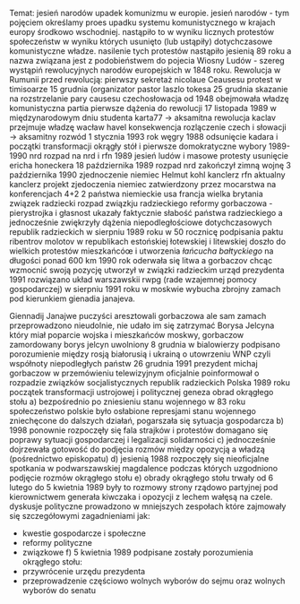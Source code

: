 Temat: jesień narodów upadek komunizmu w europie. 
jesień narodów - tym pojęciem określamy proes upadku systemu komunistycznego w krajach europy środkowo wschodniej. nastąpiło to w wyniku licznych protestów społeczeństw w wyniku których usunięto (lub ustąpiły) dotychczasowe komunistyczne władze. nasilenie tych protestów nastąpiło jesienią 89 roku a nazwa związana jest z podobieństwem do pojecia Wiosny Ludów - szereg wystąpiń rewolucyjnych narodów europejskich w 1848 roku.
Rewolucja w Rumunii 
przed rewolucją: 
pierwszy sekretaż nicolaue Ceausesu
protest w timisoarze 15 grudnia (organizator pastor laszlo tokesa
25 grudnia skazanie na rozstrzelanie pary causesu
czechosłowacja
od 1948 obejmowała władzę komunistyczna partia
pierwsze dążenia do rewolucji 17 listopada 1989 w międzynarodowym dniu studenta 
karta77 → aksamitna rewolucja kaclav
przejmuje władzę wacław havel 
konsekwencja rozlączenie czech i słowacji → aksamitny rozwód 1 stycznia 1993 rok
węgry 
1988 odsunięcie kadara i początki transformacji
okrągły stół i pierwsze domokratyczne wybory 1989-1990 
nrd
rozpad na nrd i rfn 
1989 jesień ludów i masowe protesty 
usunięcie ericha honeckera 18 października 1989
rozpad nrd zakończył zimną wojnę 
3 października 1990 zjednoczenie niemiec 
Helmut kohl kanclerz rfn aktualny kanclerz 
projekt zjedoczenia niemiec zatwierdzony przez mocarstwa na konferencjach 4+2 2 państwa niemieckie usa francja wielka brytania związek radziecki 
rozpad związkju radzieckiego 
reformy gorbaczowa - pierystrojka i głasnost ukazały faktycznie słabość państwa radzieckiego a jednocześnie zwiękrzyły dążenia niepodległościowe dotychczasowych republik radzieckich 
w sierpniu 1989 roku w 50 rocznicę podpisania paktu ribentrov molotov w republikach estońskiej łotewskiej i litewskiej doszło do wielkich protestów mieszkańcóœ i utworzenia _łańcucha bałtyckiego_ na długości ponad 600 km 
1990 rok oderwała się litwa a gorbaczov chcąc wzmocnić swoją pozycję utworzył w związki radzieckim urząd prezydenta 
1991 rozwiązano układ warszawskii rwpg (rade wzajemnej pomocy gospodarczej) 
w sierpniu 1991 roku w moskwie wybucha zbrojny zamach pod kierunkiem gienadia janajeva. 

Giennadij Janajwe puczyści aresztowali gorbaczowa ale sam zamach przeprowadzono nieudolnie, nie udało im się zatrzymać Borysa Jelcyna który miał poparcie wojska i mieszkańców moskwy, gorbaczow zamordowany borys jelcyn uwolniony 
8 grudnia w bialowierzy podpisano porozumienie między rosją białorusią i ukrainą o utowrzeniu WNP czyli współnoty niepodległych państw
26 grudnia 1991 prezydent michaj gorbaczow w przemówieniu telewizyjnym oficjalnie poinformował o rozpadzie związków socjalistycznych republik radzieckich
Polska 1989 roku początek transformacji ustrojowej i politycznej 
geneza obrad okrągłego stołu 
a) bezpośrednio po zniesieniu stanu wojennego w 83 roku społeczeństwo polskie było osłabione represjami stanu wojennego zniechęcone do dalszych działań, pogarszała się sytuacja gospodarcza 
b) 1998 ponownie rozpoczęły się fala strajków i protestów domagano się poprawy sytuacji gospodarczej i legalizacji solidarności
c) jednocześnie dojrzewała gotowość do podjęcia rozmów między opozycją a władzą (pośrednictwo episkopatu)
d) jesienią 1988 rozpoczęły się nieoficjalne spotkania w podwarszawskiej magdalence podczas których uzgodniono podjęcie rozmów okrągłego stołu 
e) obrady okrągłego stołu trwały od 6 lutego do 5 kwietnia 1989 były to rozmowy strony rządowo partyjnej pod kierownictwem generała kiwczaka i opozycji z lechem wałęsą na czele. 
dyskusje polityczne prowadzono w mniejszych zespołach które zajmowały się szczegółowymi zagadnieniami jak: 
- kwestie gospodarcze i społeczne
- reformy polityczne
- związkowe 
f) 5 kwietnia 1989 podpisane zostały porozumienia okrągłego stołu: 
- przywrócenie urzędu prezydenta 
- przeprowadzenie częściowo wolnych wyborów do sejmu oraz wolnych wyborów do senatu 
